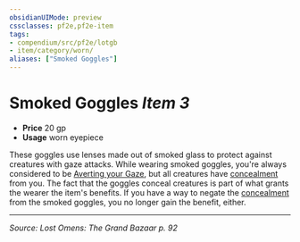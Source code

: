```yaml
---
obsidianUIMode: preview
cssclasses: pf2e,pf2e-item
tags:
- compendium/src/pf2e/lotgb
- item/category/worn/
aliases: ["Smoked Goggles"]
---
```

# Smoked Goggles *Item 3*  

- **Price** 20 gp
- **Usage** worn eyepiece

These goggles use lenses made out of smoked glass to protect against creatures with gaze attacks. While wearing smoked goggles, you're always considered to be [Averting your Gaze](rules/actions/avert-gaze.md), but all creatures have [concealment](rules/conditions.md#Concealed) from you. The fact that the goggles conceal creatures is part of what grants the wearer the item's benefits. If you have a way to negate the [concealment](rules/conditions.md#Concealed) from the smoked goggles, you no longer gain the benefit, either.


---
*Source: Lost Omens: The Grand Bazaar p. 92*